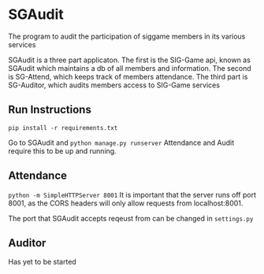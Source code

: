 # SGAudit
The program to audit the participation of siggame members in its various services

SGAudit is a three part applicaton.
  The first is the SIG-Game api, known as SGAudit which maintains a db of all members and information. 
  The second is SG-Attend, which keeps track of members attendance.
  The third part is SG-Auditor, which audits members access to SIG-Game services

## Run Instructions ##
```pip install -r requirements.txt```

Go to SGAudit and
  ```python manage.py runserver```
  Attendance and Audit require this to be up and running.
## Attendance ##
  ```python -m SimpleHTTPServer 8001```
  It is important that the server runs off port 8001, as the CORS headers will only allow requests from localhost:8001.
  
  The port that SGAudit accepts reqeust from can be changed in ```settings.py```
  
## Auditor ##
Has yet to be started
